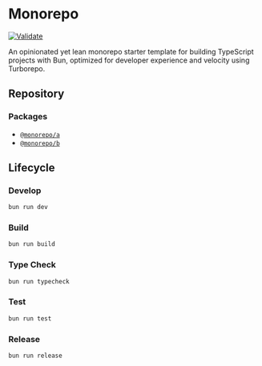 # Monorepo

[![Validate](https://github.com/juriadams/monorepo-starter/actions/workflows/validate.yml/badge.svg)](https://github.com/juriadams/monorepo-starter/actions/workflows/validate.yml)

An opinionated yet lean monorepo starter template for building TypeScript projects with Bun, optimized for developer experience and velocity using Turborepo.

## Repository

### Packages

- [`@monorepo/a`](/packages/a/readme.md)
- [`@monorepo/b`](/packages/b/readme.md)

## Lifecycle

### Develop

```bash
bun run dev
```

### Build

```bash
bun run build
```

### Type Check

```bash
bun run typecheck
```

### Test

```bash
bun run test
```

### Release

```bash
bun run release
```